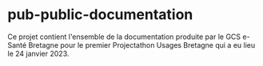 # pub-public-documentation
Ce projet contient l'ensemble de la documentation produite par le GCS e-Santé Bretagne pour le premier Projectathon Usages Bretagne qui a eu lieu le 24 janvier 2023.
